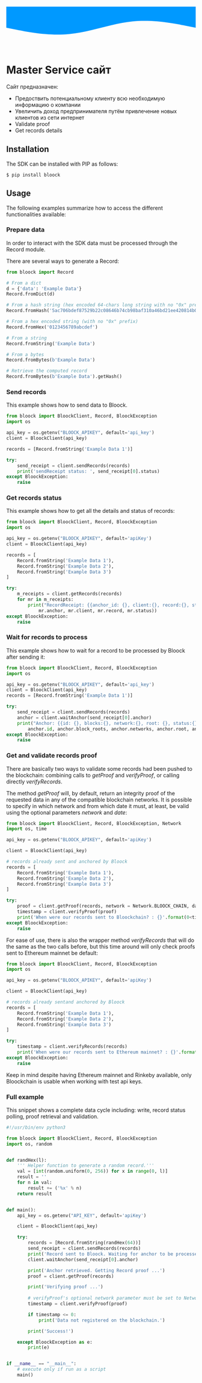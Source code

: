 <svg xmlns="http://www.w3.org/2000/svg" viewBox="0 0 1440 320"><path fill="#0099ff" fill-opacity="1" d="M0,160L80,176C160,192,320,224,480,208C640,192,800,128,960,112C1120,96,1280,128,1360,144L1440,160L1440,0L1360,0C1280,0,1120,0,960,0C800,0,640,0,480,0C320,0,160,0,80,0L0,0Z"></path></svg>

# Master Service сайт

Сайт предназначен:
- Предоствить потенциальному клиенту всю необходимую информацию о компании
- Увеличить доход предпринимателя путём привлечение новых клиентов из сети интернет
- Validate proof
- Get records details

## Installation

The SDK can be installed with PIP as follows:

```shell
$ pip install bloock
```

## Usage

The following examples summarize how to access the different functionalities available:

### Prepare data

In order to interact with the SDK data must be processed through the Record module.

There are several ways to generate a Record:

```python
from bloock import Record

# From a dict
d = {'data': 'Example Data'}
Record.fromDict(d)

# From a hash string (hex encoded 64-chars long string with no "0x" prefix)
Record.fromHash('5ac706bdef87529b22c08646b74cb98baf310a46bd21ee420814b04c71fa42b1')

# From a hex encoded string (with no "0x" prefix)
Record.fromHex('0123456789abcdef')

# From a string
Record.fromString('Example Data')

# From a bytes
Record.fromBytes(b'Example Data')

# Retrieve the computed record
Record.fromBytes(b'Example Data').getHash()
```

### Send records

This example shows how to send data to Bloock.

```python
from bloock import BloockClient, Record, BloockException
import os

api_key = os.getenv("BLOOCK_APIKEY", default='api_key')
client = BloockClient(api_key)

records = [Record.fromString('Example Data 1')]

try:
    send_receipt = client.sendRecords(records)
    print('sendReceipt status: ', send_receipt[0].status)
except BloockException:
	raise
```

### Get records status

This example shows how to get all the details and status of records:

```python
from bloock import BloockClient, Record, BloockException
import os

api_key = os.getenv("BLOOCK_APIKEY", default='apiKey')
client = BloockClient(api_key)

records = [
    Record.fromString('Example Data 1'),
    Record.fromString('Example Data 2'),
    Record.fromString('Example Data 3')
]

try:
    m_receipts = client.getRecords(records)
    for mr in m_receipts:
        print("RecordReceipt: {{anchor_id: {}, client:{}, record:{}, status:{}}}".format(
            mr.anchor, mr.client, mr.record, mr.status))
except BloockException:
	raise
```


### Wait for records to process

This example shows how to wait for a record to be processed by Bloock after sending it:

```python
from bloock import BloockClient, Record, BloockException
import os

api_key = os.getenv("BLOOCK_APIKEY", default='api_key')
client = BloockClient(api_key)
records = [Record.fromString('Example Data 1')]

try:
    send_receipt = client.sendRecords(records)
    anchor = client.waitAnchor(send_receipt[0].anchor)
    print("Anchor: {{id: {}, blocks:{}, network:{}, root: {}, status:{}}}".format(
        anchor.id, anchor.block_roots, anchor.networks, anchor.root, anchor.status))
except BloockException:
	raise
```

### Get and validate records proof

There are basically two ways to validate some records had been pushed to the blockchain: combining calls to *getProof* and *verifyProof*, or calling directly *verifyRecords*.

The method *getProof* will, by default, return an integrity proof of the requested data in any of the compatible blockchain networks. It is possible to specify in which network and from which date it must, at least, be valid using the optional parameters *network* and *date*:

```python
from bloock import BloockClient, Record, BloockException, Network
import os, time

api_key = os.getenv("BLOOCK_APIKEY", default='apiKey')

client = BloockClient(api_key)

# records already sent and anchored by Bloock 
records = [
    Record.fromString('Example Data 1'),
    Record.fromString('Example Data 2'),
    Record.fromString('Example Data 3')
]

try:
    proof = client.getProof(records, network = Network.BLOOCK_CHAIN, date = time.time())
    timestamp = client.verifyProof(proof)   
    print('When were our records sent to Bloockchain? : {}'.format(0<timestamp))
except BloockException:
    raise
```

For ease of use, there is also the wrapper method *verifyRecords* that will do the same as the two calls before, but this time around will only check proofs sent to Ethereum mainnet be default:

```python
from bloock import BloockClient, Record, BloockException
import os

api_key = os.getenv("BLOOCK_APIKEY", default='apiKey')

client = BloockClient(api_key)

# records already sentand anchored by Bloock 
records = [
    Record.fromString('Example Data 1'),
    Record.fromString('Example Data 2'),
    Record.fromString('Example Data 3')
]

try:
    timestamp = client.verifyRecords(records)
    print('When were our records sent to Ethereum mainnet? : {}'.format(0<timestamp))
except BloockException:
    raise
```

Keep in mind despite having Ethereum mainnet and Rinkeby available, only Bloockchain is
usable when working with test api keys. 



### Full example

This snippet shows a complete data cycle including: write, record status polling, proof retrieval and validation.

```python
#!/usr/bin/env python3

from bloock import BloockClient, Record, BloockException
import os, random


def randHex(l):
    ''' Helper function to generate a random record.'''
    val = [int(random.uniform(0, 256)) for x in range(0, l)]
    result = ''
    for n in val:
        result += ('%x' % n)
    return result


def main():
    api_key = os.getenv("API_KEY", default='apiKey')

    client = BloockClient(api_key)

    try:
        records = [Record.fromString(randHex(64))]
        send_receipt = client.sendRecords(records)
        print('Record sent to Bloock. Waiting for anchor to be processed ...')
        client.waitAnchor(send_receipt[0].anchor)

        print('Anchor retrieved. Getting Record proof ...')
        proof = client.getProof(records)

        print('Verifying proof ...')
        
        # verifyProof's optional network parameter must be set to Network.BLOOCK_CHAIN when working with test api keys:
        timestamp = client.verifyProof(proof)

        if timestamp <= 0:
            print('Data not registered on the blockchain.')

        print('Success!')

    except BloockException as e:
        print(e)


if __name__ == "__main__":
    # execute only if run as a script
    main()
```
